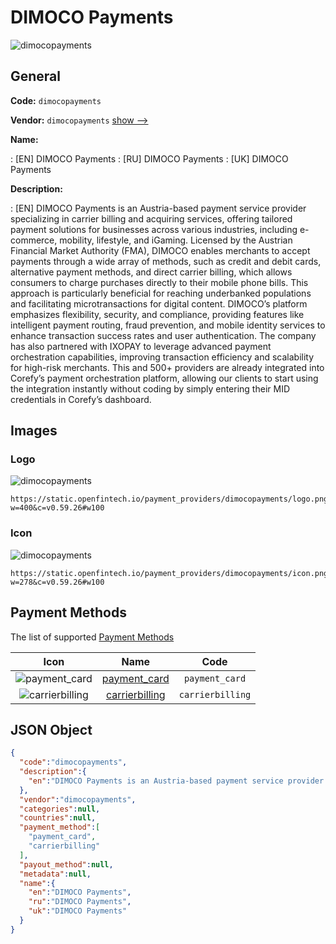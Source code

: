 
# DIMOCO Payments 
![dimocopayments](https://static.openfintech.io/payment_providers/dimocopayments/logo.png?w=400&c=v0.59.26#w100)  

## General 
 
**Code:** `dimocopayments` 
 
**Vendor:** `dimocopayments` [show -->](/vendors/dimocopayments/) 
 
**Name:** 
 
:	[EN] DIMOCO Payments 
:	[RU] DIMOCO Payments 
:	[UK] DIMOCO Payments 
 
**Description:** 
 
: [EN] DIMOCO Payments is an Austria-based payment service provider specializing in carrier billing and acquiring services, offering tailored payment solutions for businesses across various industries, including e-commerce, mobility, lifestyle, and iGaming. Licensed by the Austrian Financial Market Authority (FMA), DIMOCO enables merchants to accept payments through a wide array of methods, such as credit and debit cards, alternative payment methods, and direct carrier billing, which allows consumers to charge purchases directly to their mobile phone bills. This approach is particularly beneficial for reaching underbanked populations and facilitating microtransactions for digital content. DIMOCO’s platform emphasizes flexibility, security, and compliance, providing features like intelligent payment routing, fraud prevention, and mobile identity services to enhance transaction success rates and user authentication. The company has also partnered with IXOPAY to leverage advanced payment orchestration capabilities, improving transaction efficiency and scalability for high-risk merchants. This and 500+ providers are already integrated into Corefy’s payment orchestration platform, allowing our clients to start using the integration instantly without coding by simply entering their MID credentials in Corefy’s dashboard. 
 

## Images 

### Logo 
 
![dimocopayments](https://static.openfintech.io/payment_providers/dimocopayments/logo.png?w=400&c=v0.59.26#w100)  

```
https://static.openfintech.io/payment_providers/dimocopayments/logo.png?w=400&c=v0.59.26#w100
```  

### Icon 
 
![dimocopayments](https://static.openfintech.io/payment_providers/dimocopayments/icon.png?w=278&c=v0.59.26#w100)  

```
https://static.openfintech.io/payment_providers/dimocopayments/icon.png?w=278&c=v0.59.26#w100
```  

## Payment Methods 
 
The list of supported [Payment Methods](/payment-methods/) 

|Icon|Name|Code| 
|:---:|:---:|:---:| 
|![payment_card](https://static.openfintech.io/payment_methods/payment_card/icon.svg?w=278&c=v0.59.26#w100) |[payment_card](/payment-methods/payment_card/)|`payment_card`| 
|![carrierbilling](https://static.openfintech.io/payment_methods/carrierbilling/icon.png?w=278&c=v0.59.26#w100) |[carrierbilling](/payment-methods/carrierbilling/)|`carrierbilling`| 
 

## JSON Object 

```json
{
  "code":"dimocopayments",
  "description":{
    "en":"DIMOCO Payments is an Austria-based payment service provider specializing in carrier billing and acquiring services, offering tailored payment solutions for businesses across various industries, including e-commerce, mobility, lifestyle, and iGaming. Licensed by the Austrian Financial Market Authority (FMA), DIMOCO enables merchants to accept payments through a wide array of methods, such as credit and debit cards, alternative payment methods, and direct carrier billing, which allows consumers to charge purchases directly to their mobile phone bills. This approach is particularly beneficial for reaching underbanked populations and facilitating microtransactions for digital content. DIMOCO\u2019s platform emphasizes flexibility, security, and compliance, providing features like intelligent payment routing, fraud prevention, and mobile identity services to enhance transaction success rates and user authentication. The company has also partnered with IXOPAY to leverage advanced payment orchestration capabilities, improving transaction efficiency and scalability for high-risk merchants. This and 500+ providers are already integrated into Corefy\u2019s payment orchestration platform, allowing our clients to start using the integration instantly without coding by simply entering their MID credentials in Corefy\u2019s dashboard."
  },
  "vendor":"dimocopayments",
  "categories":null,
  "countries":null,
  "payment_method":[
    "payment_card",
    "carrierbilling"
  ],
  "payout_method":null,
  "metadata":null,
  "name":{
    "en":"DIMOCO Payments",
    "ru":"DIMOCO Payments",
    "uk":"DIMOCO Payments"
  }
}
```  

